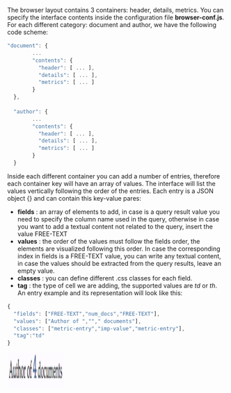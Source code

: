 The browser layout contains 3 containers: header, details, metrics. 
You can specify the interface contents inside the configuration file **browser-conf.js**. For each different category: document and author, we have the following code scheme:
```js
"document": {
        ...
        "contents": {
          "header": [ ... ],
          "details": [ ... ],
          "metrics": [ ... ]
        }
  },
  
  "author": {
        ...
        "contents": {
          "header": [ ... ],
          "details": [ ... ],
          "metrics": [ ... ]
        }
  }

```

Inside each different container you can add a number of entries, therefore each container key will have an array of values. 
The interface will list the values vertically following the order of the entries. Each entry is a JSON object {} and can contain this key-value pares:
* **fields** : an array of elements to add, in case is a query result value you need to specify the column name used in the query,
otherwise in case you want to add a textual content not related to the query, insert the value FREE-TEXT
* **values** : the order of the values must follow the fields order, the elements are visualized following this order. In case the corresponding index in fields is a FREE-TEXT value, 
you can write any textual content, in case the values should be extracted from the query results, leave an empty value.
* **classes** : you can define different .css classes for each field.
* **tag** : the type of cell we are adding, the supported values are *td* or *th*.  
An entry example and its representation will look like this:
```js
{
  "fields": ["FREE-TEXT","num_docs","FREE-TEXT"], 
  "values": ["Author of ",""," documents"], 
  "classes": ["metric-entry","imp-value","metric-entry"],  
  "tag":"td"
}
```
<img src="images/example-entry.png" style="display: inline-block; height: 80px; width: 130px;"/>

